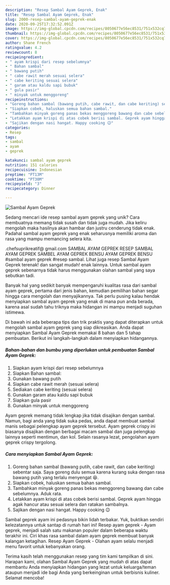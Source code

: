 ```yaml
---
description: "Resep Sambal Ayam Geprek, Enak"
title: "Resep Sambal Ayam Geprek, Enak"
slug: 2000-resep-sambal-ayam-geprek-enak
date: 2020-09-25T17:32:52.091Z
image: https://img-global.cpcdn.com/recipes/8050677e56ec8531/751x532cq70/sambal-ayam-geprek-foto-resep-utama.jpg
thumbnail: https://img-global.cpcdn.com/recipes/8050677e56ec8531/751x532cq70/sambal-ayam-geprek-foto-resep-utama.jpg
cover: https://img-global.cpcdn.com/recipes/8050677e56ec8531/751x532cq70/sambal-ayam-geprek-foto-resep-utama.jpg
author: Shane French
ratingvalue: 4.2
reviewcount: 8
recipeingredient:
- " ayam krispi dari resep sebelumnya"
- " Bahan sambal"
- " bawang putih"
- " cabe rawit merah sesuai selera"
- " cabe keriting sesuai selera"
- " garam atau kaldu sapi bubuk"
- " gula pasir"
- " minyak untuk menggoreng"
recipeinstructions:
- "Goreng bahan sambal (bawang putih, cabe rawit, dan cabe keriting) sebentar saja. Saya goreng dulu semua karena kurang suka dengan rasa bawang putih yang terlalu menyengat 😆."
- "Siapkan cobek, haluskan semua bahan sambal."
- "Tambahkan minyak goreng panas bekas menggoreng bawang dan cabe sebelumnya. Aduk rata."
- "Letakkan ayam krispi di atas cobek berisi sambal. Geprek ayam hingga agak hancur atau sesuai selera dan ratakan sambalnya."
- "Sajikan dengan nasi hangat. Happy cooking 😉"
categories:
- Resep
tags:
- sambal
- ayam
- geprek

katakunci: sambal ayam geprek 
nutrition: 151 calories
recipecuisine: Indonesian
preptime: "PT13M"
cooktime: "PT30M"
recipeyield: "3"
recipecategory: Dinner

---
```



![Sambal Ayam Geprek](https://img-global.cpcdn.com/recipes/8050677e56ec8531/751x532cq70/sambal-ayam-geprek-foto-resep-utama.jpg)

Sedang mencari ide resep sambal ayam geprek yang unik? Cara membuatnya memang tidak susah dan tidak juga mudah. Jika keliru mengolah maka hasilnya akan hambar dan justru cenderung tidak enak. Padahal sambal ayam geprek yang enak seharusnya memiliki aroma dan rasa yang mampu memancing selera kita.

.chefsuprikreatif@ gmail.com SAMBAL AYAM GEPREK RESEP SAMBAL AYAM GEPREK SAMBEL AYAM GEPREK BENSU AYAM GEPREK BENSU #sambal ayam geprek #resep sambal. Lihat juga resep Sambal Ayam Geprek terenak! dan sangat mudah! enak lainnya. Untuk sambal ayam geprek sebenarnya tidak harus menggunakan olahan sambal yang saya sebutkan tadi.

Banyak hal yang sedikit banyak mempengaruhi kualitas rasa dari sambal ayam geprek, pertama dari jenis bahan, kemudian pemilihan bahan segar hingga cara mengolah dan menyajikannya. Tak perlu pusing kalau hendak menyiapkan sambal ayam geprek yang enak di mana pun anda berada, karena asal sudah tahu triknya maka hidangan ini mampu menjadi suguhan istimewa.


Di bawah ini ada beberapa tips dan trik praktis yang dapat diterapkan untuk mengolah sambal ayam geprek yang siap dikreasikan. Anda dapat menyiapkan Sambal Ayam Geprek memakai 8 bahan dan 5 tahap pembuatan. Berikut ini langkah-langkah dalam menyiapkan hidangannya.

<!--inarticleads1-->

##### Bahan-bahan dan bumbu yang diperlukan untuk pembuatan Sambal Ayam Geprek:

1. Siapkan  ayam krispi dari resep sebelumnya
1. Siapkan  Bahan sambal:
1. Gunakan  bawang putih
1. Siapkan  cabe rawit merah (sesuai selera)
1. Sediakan  cabe keriting (sesuai selera)
1. Gunakan  garam atau kaldu sapi bubuk
1. Siapkan  gula pasir
1. Gunakan  minyak untuk menggoreng


Ayam geprek memang tidak lengkap jika tidak disajikan dengan sambal. Namun, bagi anda yang tidak suka pedas, anda dapat membuat sambal manis sebagai pelengkap ayam geprek tersebut. Ayam geprek crispy ini biasanya disajikan dengan berbagai macam sambal dan juga pelengkap lainnya seperti mentimun, dan kol. Selain rasanya lezat, pengolahan ayam geprek crispy tergolong. 

<!--inarticleads2-->

##### Cara menyiapkan Sambal Ayam Geprek:

1. Goreng bahan sambal (bawang putih, cabe rawit, dan cabe keriting) sebentar saja. Saya goreng dulu semua karena kurang suka dengan rasa bawang putih yang terlalu menyengat 😆.
1. Siapkan cobek, haluskan semua bahan sambal.
1. Tambahkan minyak goreng panas bekas menggoreng bawang dan cabe sebelumnya. Aduk rata.
1. Letakkan ayam krispi di atas cobek berisi sambal. Geprek ayam hingga agak hancur atau sesuai selera dan ratakan sambalnya.
1. Sajikan dengan nasi hangat. Happy cooking 😉


Sambal geprek ayam ini pedasnya bikin lidah terbakar. Yuk, buktikan sendiri kelezatannya untuk santap di rumah hari ini! Resep ayam geprek - Ayam geprek, menjadi salah satu makanan populer dalam beberapa waktu terakhir ini. Ciri khas rasa sambal dalam ayam geprek membuat banyak kalangan ketagihan. Resep Ayam Geprek - Olahan ayam selalu menjadi menu favorit untuk kebanyakan orang. 

Terima kasih telah menggunakan resep yang tim kami tampilkan di sini. Harapan kami, olahan Sambal Ayam Geprek yang mudah di atas dapat membantu Anda menyiapkan hidangan yang lezat untuk keluarga/teman ataupun menjadi ide bagi Anda yang berkeinginan untuk berbisnis kuliner. Selamat mencoba!
